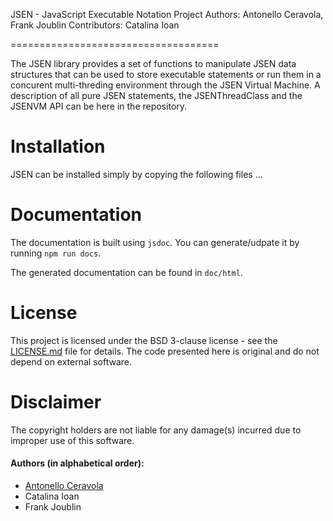JSEN - JavaScript Executable Notation Project
Authors: Antonello Ceravola, Frank Joublin
Contributors: Catalina Ioan

====================================

The JSEN library provides a set of functions to manipulate JSEN data structures that can be used to store executable statements or run them in a concurent multi-threding environment through the JSEN Virtual Machine.
A description of all pure JSEN statements, the JSENThreadClass and the JSENVM API can be here in the repository.


Installation 
===================================
JSEN can be installed simply by copying the following files ...

Documentation
===================================

The documentation is built using `jsdoc`. You can generate/udpate it by running `npm run docs`.

The generated documentation can be found in `doc/html`.

License
===================================

This project is licensed under the BSD 3-clause license - see the [LICENSE.md](LICENSE.md) file for details.
The code presented here is original and do not depend on external software.

Disclaimer
===================================

The copyright holders are not liable for any damage(s) incurred due to improper use of this software.

#### Authors (in alphabetical order):

* <a href="https://github.com/antonelloceravola">Antonello Ceravola</a>
* Catalina Ioan
* Frank Joublin
